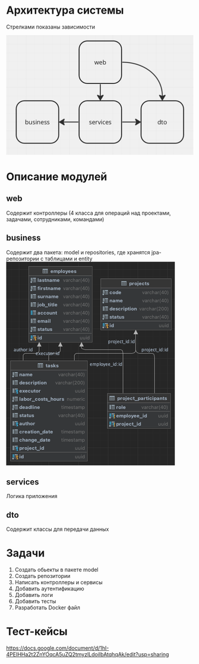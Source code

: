 
# Архитектура системы #

Стрелками показаны зависимости

![](docs/1.png)

# Описание модулей #

## web ##
Cодержит контроллеры (4 класса для операций над проектами, задачами, сотрудниками, командами)

## business ##
Содержит два пакета: model и repositories, где хранятся jpa-репозитории с таблицами и entity
![](docs/diagram.png)

## services ##
Логика приложения

## dto ##
Содержит классы для передачи данных

# Задачи #
1. Создать обьекты в пакете model
2. Создать репозитории
3. Написать контроллеры и сервисы
4. Добавить аутентификацию
5. Добавить логи
6. Добавить тесты
7. Разработать Docker файл

# Тест-кейсы #
https://docs.google.com/document/d/1hI-4PEIHHa2t2ZnYOqcA5uZQ2tmyzlLdoiIbAtqhqAk/edit?usp=sharing
